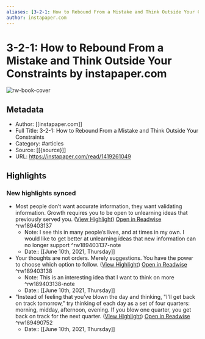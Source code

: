 ```yaml
---
aliases: [3-2-1: How to Rebound From a Mistake and Think Outside Your Constraints, 3-2-1: How to Rebound From a Mistake and Think Outside Your Constraints]
author: instapaper.com
---
```

# 3-2-1: How to Rebound From a Mistake and Think Outside Your Constraints by instapaper.com

![rw-book-cover](https://readwise-assets.s3.amazonaws.com/static/images/article3.5c705a01b476.png)

## Metadata
- Author: [[instapaper.com]]
- Full Title: 3-2-1: How to Rebound From a Mistake and Think Outside Your Constraints
- Category: #articles
- Source: [[{source}]]
- URL: https://instapaper.com/read/1419261049

## Highlights
### New highlights synced
- Most people don’t want accurate information, they want validating information.
  Growth requires you to be open to unlearning ideas that previously served you. ([View Highlight](https://instapaper.com/read/1419261049/16636952)) [Open in Readwise](https://readwise.io/open/189403137) ^rw189403137
    - Note: I see this in many people’s lives, and at times in my own. I would like to get better at unlearning ideas that new information can no longer support ^rw189403137-note
    - Date:: [[June 10th, 2021, Thursday]]
- Your thoughts are not orders. Merely suggestions. You have the power to choose which option to follow. ([View Highlight](https://instapaper.com/read/1419261049/16637024)) [Open in Readwise](https://readwise.io/open/189403138) ^rw189403138
    - Note: This is an interesting idea that I want to think on more ^rw189403138-note
    - Date:: [[June 10th, 2021, Thursday]]
- "Instead of feeling that you’ve blown the day and thinking, "I'll get back on track tomorrow," try thinking of each day as a set of four quarters: morning, midday, afternoon, evening. If you blow one quarter, you get back on track for the next quarter. ([View Highlight](https://instapaper.com/read/1419261049/16638690)) [Open in Readwise](https://readwise.io/open/189490752) ^rw189490752
    - Date:: [[June 10th, 2021, Thursday]]
